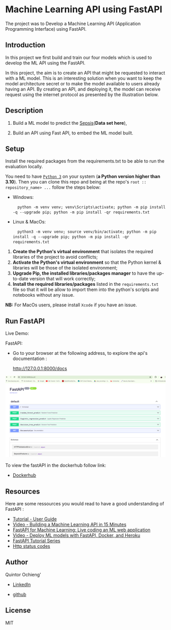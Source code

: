 # Machine Learning API using FastAPI
The project was to Develop a Machine Learning API (Application Programming Interface) using FastAPI.


## Introduction

In this project we first build and train our four models which is used to develop the ML API using the FastAPI.

In this project, the aim is to create an API that might be requested to interact with a ML model. This is an interesting solution when you want to keep the model architecture secret or to make the model available to users already having an API. By creating an API, and deploying it, the model can receive request using the internet protocol as presented by the illustration below.


## Description

1.  Build a ML model to predict the [Sepsis](https://www.kaggle.com/datasets/chaunguynnghunh/sepsis?select=README.md)(**Data set here**), 

2.  Build an API using Fast API, to embed the ML model built.

## Setup

Install the required packages from the requirements.txt to be able to run the evaluation locally.

You need to have [`Python 3`](https://www.python.org/) on your system (**a Python version higher than 3.10**). Then you can clone this repo and being at the repo's `root :: repository_name> ...`  follow the steps below:

- Windows:
        
        python -m venv venv; venv\Scripts\activate; python -m pip install -q --upgrade pip; python -m pip install -qr requirements.txt  

- Linux & MacOs:
        
        python3 -m venv venv; source venv/bin/activate; python -m pip install -q --upgrade pip; python -m pip install -qr requirements.txt  

1. **Create the Python's virtual environment** that isolates the required libraries of the project to avoid conflicts;
2. **Activate the Python's virtual environment** so that the Python kernel & libraries will be those of the isolated environment;
3. **Upgrade Pip, the installed libraries/packages manager** to have the up-to-date version that will work correctly;
4. **Install the required libraries/packages** listed in the `requirements.txt` file so that it will be allow to import them into the python's scripts and notebooks without any issue.

**NB:** For MacOs users, please install `Xcode` if you have an issue.

## Run FastAPI
  Live Demo:

  FastAPI:
 
  - Go to your browser at the following address, to explore the api's documentation :
        
      http://127.0.0.1:8000/docs

![Alt text](<pics/Screenshot 2024-04-07 202420.png>)

To view the fastAPI in the dockerhub follow link:

* [Dockerhub](https://hub.docker.com/repository/docker/qochieng/sepssis-api/general)





## Resources
Here are some ressources you would read to have a good understanding of FastAPI :
- [Tutorial - User Guide](https://fastapi.tiangolo.com/tutorial/)
- [Video - Building a Machine Learning API in 15 Minutes ](https://youtu.be/C82lT9cWQiA)
- [FastAPI for Machine Learning: Live coding an ML web application](https://www.youtube.com/watch?v=_BZGtifh_gw)
- [Video - Deploy ML models with FastAPI, Docker, and Heroku ](https://www.youtube.com/watch?v=h5wLuVDr0oc)
- [FastAPI Tutorial Series](https://www.youtube.com/watch?v=tKL6wEqbyNs&list=PLShTCj6cbon9gK9AbDSxZbas1F6b6C_Mx)
- [Http status codes](https://www.linkedin.com/feed/update/urn:li:activity:7017027658400063488?utm_source=share&utm_medium=member_desktop)




## Author
Quintor Ochieng'

* [LinkedIn](https://www.linkedin.com/in/quintor-ochieng)

* [github](https://github.com/qochieng/Career_Accelerator_P5-ML_API)

## License
MIT